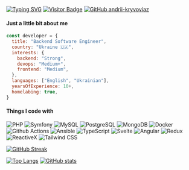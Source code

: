 [![Typing SVG](https://readme-typing-svg.demolab.com?font=Roboto+Mono&size=30&duration=3000&pause=1000&color=2883ff&repeat=false&random=false&width=435&lines=Hi+there+%F0%9F%91%8B;Let's+meet)](https://git.io/typing-svg)
[![Visitor Badge](https://visitor-badge.laobi.icu/badge?page_id=andrii-kryvoviaz.andrii-kryvoviaz)](https://github.com/andrii-kryvoviaz) [![GitHub andrii-kryvoviaz](https://img.shields.io/github/followers/andrii-kryvoviaz?label=follow&style=social)](https://github.com/andrii-kryvoviaz)


#### Just a little bit about me

```javascript
const developer = {
  title: "Backend Software Engineer",
  country: "Ukraine 🇺🇦",
  interests: {
    backend: "Strong",
    devops: "Medium+",
    frontend: "Medium",
  },
  languages: ["English", "Ukrainian"],
  yearsOfExperience: 10+,
  homelabing: true,
}
```

#### Things I code with
<p>
  <img alt="PHP" src="https://img.shields.io/badge/-PHP-777BB4?style=flat-square&logo=php&logoColor=white" />
  <img alt="Symfony" src="https://img.shields.io/badge/-Symfony-121212?style=flat-square&logo=symfony&logoColor=white" />
  <img alt="MySQL" src="https://img.shields.io/badge/-MySQL-4479A1?style=flat-square&logo=mysql&logoColor=white" />
  <img alt="PostgreSQL" src="https://img.shields.io/badge/-PostgreSQL-336791?style=flat-square&logo=postgresql&logoColor=white" />
  <img alt="MongoDB" src="https://img.shields.io/badge/-MongoDB-13aa52?style=flat-square&logo=mongodb&logoColor=white" />
  <img alt="Docker" src="https://img.shields.io/badge/-Docker-46a2f1?style=flat-square&logo=docker&logoColor=white" />
  <img alt="Github Actions" src="https://img.shields.io/badge/-Github_Actions-2088FF?style=flat-square&logo=github-actions&logoColor=white" />
  <img alt="Ansible" src="https://img.shields.io/badge/-Ansible-EE0000?style=flat-square&logo=ansible&logoColor=white" />
  <img alt="TypeScript" src="https://img.shields.io/badge/-TypeScript-007ACC?style=flat-square&logo=typescript&logoColor=white" />
  <img alt="Svelte" src="https://img.shields.io/badge/-Svelte-ff3e00?style=flat-square&logo=svelte&logoColor=white" />
  <img alt="Angular" src="https://img.shields.io/badge/-Angular-DD0031?style=flat-square&logo=angular&logoColor=white&labelColor" />
  <img alt="Redux" src="https://img.shields.io/badge/-Redux-764ABC?style=flat-square&logo=redux&logoColor=white" />
  <img alt="ReactiveX" src="https://img.shields.io/badge/-RxJs-B7178C?style=flat-square&logo=reactivex&logoColor=white" />
  <img alt="Tailwind CSS" src="https://img.shields.io/badge/-Tailwind_CSS-38B2AC?style=flat-square&logo=tailwind-css&logoColor=white" />
</p>

<div align="left">

  [![GitHub Streak](https://streak-stats.demolab.com?user=andrii-kryvoviaz&theme=github-dark-dimmed&hide_border=true&mode=weekly&card_width=650&background=121212&ring=5c78ffde&stroke=1f2937b3&fire=905aff&sideLabels=905aff&currStreakLabel=905aff)](https://github.com/andrii-kryvoviaz)

  [![Top Langs](https://github-readme-stats.vercel.app/api/top-langs/?username=andrii-kryvoviaz&theme=dark&hide_border=true&hide=jinja&layout=compact&hide_title=true&bg_color=121212&text_color=bcbaba)](https://github.com/andrii-kryvoviaz) [![GitHub stats](https://github-readme-stats.vercel.app/api?username=andrii-kryvoviaz&theme=dark&hide_border=true&hide=prs,issues&line_height=30&show_icons=true&icon_color=905aff8b&hide_rank=true&hide_title=true&text_bold=false&bg_color=121212&text_color=bcbaba)](https://github.com/andrii-kryvoviaz)

</div>
